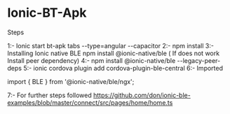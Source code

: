 # Ionic-BT-Apk

Steps 

1:- Ionic start bt-apk tabs --type=angular --capacitor
2:- npm install
3:- Installing Ionic native BLE npm install @ionic-native/ble 
( If does not work Install peer dependency)
4:- npm install @ionic-native/ble --legacy-peer-deps
5:- ionic cordova plugin add cordova-plugin-ble-central
6:- Imported 

import { BLE } from '@ionic-native/ble/ngx';

7:- For further steps followed https://github.com/don/ionic-ble-examples/blob/master/connect/src/pages/home/home.ts
